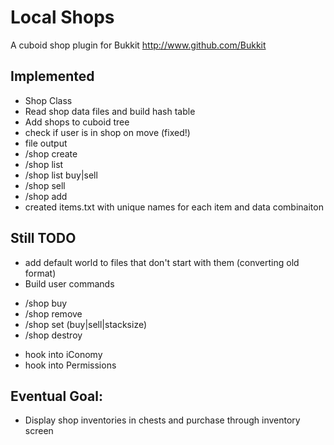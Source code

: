Local Shops
======

A cuboid shop plugin for Bukkit
http://www.github.com/Bukkit

Implemented
-----------

* Shop Class
* Read shop data files and build hash table
* Add shops to cuboid tree
* check if user is in shop on move (fixed!)
* file output
* /shop create
* /shop list
* /shop list buy|sell
* /shop sell
* /shop add
* created items.txt with unique names for each item and data combinaiton

Still TODO
-----------

* add default world to files that don't start with them (converting old format)
* Build user commands 
- /shop buy 
- /shop remove
- /shop set (buy|sell|stacksize)
- /shop destroy
* hook into iConomy
* hook into Permissions

Eventual Goal:
-----------
* Display shop inventories in chests and purchase through inventory screen